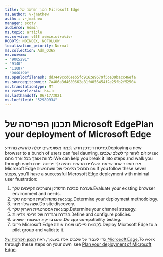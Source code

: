 ```yaml
---
title: תכנון הפריסה של Microsoft Edge
ms.author: v-jmathew
author: v-jmathew
manager: scotv
audience: Admin
ms.topic: article
ms.service: o365-administration
ROBOTS: NOINDEX, NOFOLLOW
localization_priority: Normal
ms.collection: Adm_O365
ms.custom:
- "9005291"
- "9140"
- "11087"
- "9006490"
ms.openlocfilehash: dd3449ccd6eeb5fc9162e9679f5de39bacc46efa
ms.sourcegitcommit: 7a406a3d4680662e81f0056454f7e25fb2f52504
ms.translationtype: MT
ms.contentlocale: he-IL
ms.lasthandoff: 06/17/2021
ms.locfileid: "52989934"
---
```

# <a name="plan-your-deployment-of-microsoft-edge"></a><span data-ttu-id="80ff2-102">תכנון הפריסה של Microsoft Edge</span><span class="sxs-lookup"><span data-stu-id="80ff2-102">Plan your deployment of Microsoft Edge</span></span>

<span data-ttu-id="80ff2-103">פריסת דפדפן חדש לכמה משתמשים יכולה להרגיש מרתיע.</span><span class="sxs-lookup"><span data-stu-id="80ff2-103">Deploying a new browser to a bunch of users can feel daunting.</span></span> <span data-ttu-id="80ff2-104">אנו יכולים לעזור לך לשלב שלבים ולהוות אותך בכל אחד מהם.</span><span class="sxs-lookup"><span data-stu-id="80ff2-104">We can help you break it into steps and walk you through each one.</span></span> <span data-ttu-id="80ff2-105">אם תעקוב אחר שבעת השלבים הבאים, תהיה לך פריסה Microsoft Edge עם תסכול מינימלי של משתמשים:</span><span class="sxs-lookup"><span data-stu-id="80ff2-105">If you follow these seven steps, you'll have a successful Microsoft Edge deployment with minimal user frustration:</span></span>

1. <span data-ttu-id="80ff2-106">הערכת סביבת הדפדפן והצרכים הקיימים שלך.</span><span class="sxs-lookup"><span data-stu-id="80ff2-106">Evaluate your existing browser environment and needs.</span></span>
2. <span data-ttu-id="80ff2-107">קבע את מתודולוגיית הפריסה שלך.</span><span class="sxs-lookup"><span data-stu-id="80ff2-107">Determine your deployment methodology.</span></span>
3. <span data-ttu-id="80ff2-108">עשה גילוי אתר.</span><span class="sxs-lookup"><span data-stu-id="80ff2-108">Do site discovery.</span></span>
4. <span data-ttu-id="80ff2-109">קבע את אסטרטגיית הערוץ שלך.</span><span class="sxs-lookup"><span data-stu-id="80ff2-109">Determine your channel strategy.</span></span>
5. <span data-ttu-id="80ff2-110">הגדרה והגדרה של פריטי מדיניות.</span><span class="sxs-lookup"><span data-stu-id="80ff2-110">Define and configure policies.</span></span>
6. <span data-ttu-id="80ff2-111">האם בדיקת תאימות יישומים.</span><span class="sxs-lookup"><span data-stu-id="80ff2-111">Do app compatibility testing.</span></span>
7. <span data-ttu-id="80ff2-112">פרוס Microsoft Edge לקבוצת פיילוט ואמת אותה.</span><span class="sxs-lookup"><span data-stu-id="80ff2-112">Deploy Microsoft Edge to a pilot group and validate it.</span></span>

<span data-ttu-id="80ff2-113">כדי לעבוד על שלבים אלה בעצמך, ראה [תכנון הפריסה של Microsoft Edge.](https://go.microsoft.com/fwlink/?linkid=2129990)</span><span class="sxs-lookup"><span data-stu-id="80ff2-113">To work through these steps on your own, see [Plan your deployment of Microsoft Edge](https://go.microsoft.com/fwlink/?linkid=2129990).</span></span>
